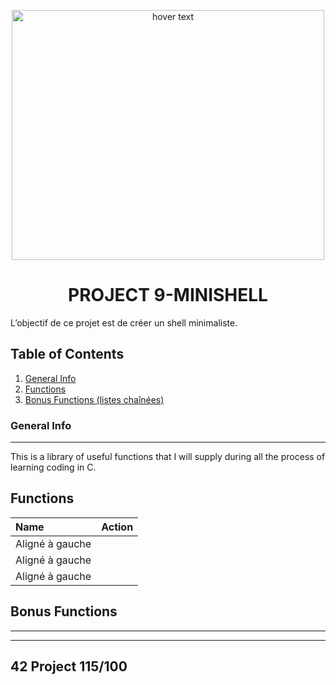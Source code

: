 <p align="center">
  <img src="https://images.unsplash.com/photo-1472173148041-00294f0814a2?ixlib=rb-1.2.1&ixid=MnwxMjA3fDB8MHxwaG90by1wYWdlfHx8fGVufDB8fHx8&auto=format&fit=crop&w=1470&q=80)" width="500" height= "400" title="hover text">
</p>

<H1 align="center">
PROJECT 9-MINISHELL
</H1>

L’objectif de ce projet est de créer un shell minimaliste. 


## Table of Contents
1. [General Info](#general-info)
2. [Functions](#Functions)
3. [Bonus Functions (listes chaînées)](#Bonus-Functions)


### General Info
***
This is a library of useful functions that I will supply during all the process of learning coding in C.

## Functions

| Name             |    Action|
| :--------------- |:---------------:|
| Aligné à gauche  |     |
| Aligné à gauche  | |
| Aligné à gauche  | |

## Bonus Functions
***



***

## 42 Project 115/100


